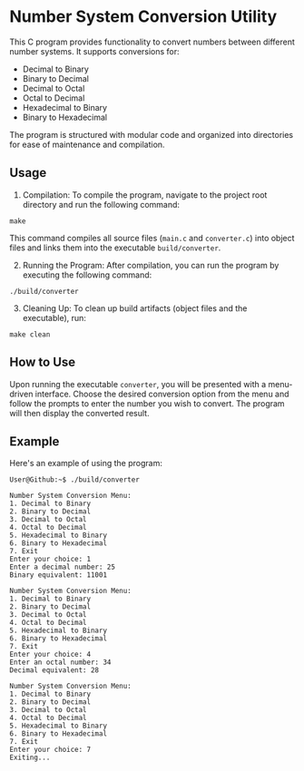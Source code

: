 # Number System Conversion Utility
This C program provides functionality to convert numbers between different number systems. It supports conversions for:

- Decimal to Binary
- Binary to Decimal
- Decimal to Octal
- Octal to Decimal
- Hexadecimal to Binary
- Binary to Hexadecimal

The program is structured with modular code and organized into directories for ease of maintenance and compilation.

## Usage
1. Compilation: To compile the program, navigate to the project root directory and run the following command:
```console
make
```

This command compiles all source files (`main.c` and `converter.c`) into object files and links them into the executable `build/converter`.

2. Running the Program: After compilation, you can run the program by executing the following command:

```console
./build/converter
```

3. Cleaning Up: To clean up build artifacts (object files and the executable), run:
```console
make clean
```
## How to Use
Upon running the executable `converter`, you will be presented with a menu-driven interface. Choose the desired conversion option from the menu and follow the prompts to enter the number you wish to convert. The program will then display the converted result.

## Example
Here's an example of using the program:

```console
User@Github:~$ ./build/converter 

Number System Conversion Menu:
1. Decimal to Binary
2. Binary to Decimal
3. Decimal to Octal
4. Octal to Decimal
5. Hexadecimal to Binary
6. Binary to Hexadecimal
7. Exit
Enter your choice: 1
Enter a decimal number: 25
Binary equivalent: 11001

Number System Conversion Menu:
1. Decimal to Binary
2. Binary to Decimal
3. Decimal to Octal
4. Octal to Decimal
5. Hexadecimal to Binary
6. Binary to Hexadecimal
7. Exit
Enter your choice: 4
Enter an octal number: 34
Decimal equivalent: 28

Number System Conversion Menu:
1. Decimal to Binary
2. Binary to Decimal
3. Decimal to Octal
4. Octal to Decimal
5. Hexadecimal to Binary
6. Binary to Hexadecimal
7. Exit
Enter your choice: 7
Exiting...
```
